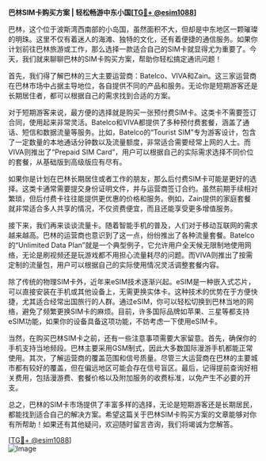 **巴林SIM卡购买方案 | 轻松畅游中东小国[[TG💪+ @esim1088](https://t.me/s/esim1088)]**

巴林，这个位于波斯湾西南部的小岛国，虽然面积不大，但却是中东地区一颗璀璨的明珠。这里不仅有着迷人的海滩、独特的文化，还有着便捷的通信服务。如果你计划前往巴林旅游或工作，那么选择一款适合自己的SIM卡就显得尤为重要了。今天，我们就来聊聊巴林的SIM卡购买方案，帮助你轻松搞定通讯问题！

首先，我们得了解巴林的三大主要运营商：Batelco、VIVA和Zain。这三家运营商在巴林市场中占据主导地位，各自提供不同的产品和服务。无论你是短期游客还是长期居住者，都可以根据自己的需求找到合适的方案。

对于短期游客来说，最方便的选择就是购买一张预付费SIM卡。这类卡不需要签订合同，使用起来非常灵活。Batelco和VIVA都提供了多种预付费套餐，涵盖了通话、短信和数据流量等服务。比如，Batelco的“Tourist SIM”专为游客设计，包含了一定数量的本地通话分钟数以及流量额度，非常适合需要经常上网的人士。而VIVA则推出了“Prepaid SIM Card”，用户可以根据自己的实际需求选择不同价位的套餐，从基础版到高级版应有尽有。

如果你是计划在巴林长期居住或者工作的朋友，那么后付费SIM卡可能是更好的选择。这类卡通常需要提交身份证明文件，并与运营商签订合约。虽然前期手续相对繁琐，但后付费卡往往能提供更优惠的价格和服务。例如，Zain提供的家庭套餐就非常适合多人共享的情况，不仅资费便宜，而且还能享受更多增值服务。

接下来，我们再来谈谈流量卡。随着智能手机的普及，人们对于移动互联网的需求越来越高。巴林的运营商也意识到了这一点，纷纷推出了各种流量套餐。Batelco的“Unlimited Data Plan”就是一个典型例子，它允许用户全天候无限制地使用网络，无论是刷视频还是玩游戏都不用担心流量耗尽的问题。而VIVA则推出了按需定制的流量包，用户可以根据自己的实际使用情况灵活调整套餐内容。

除了传统的物理SIM卡外，近年来eSIM技术逐渐兴起。eSIM是一种嵌入式芯片，可以直接安装在手机或其他设备上，无需更换实体卡。这种技术的优势在于方便快捷，尤其适合经常出国旅行的人群。通过eSIM，你可以轻松切换到巴林当地的网络，避免了频繁更换SIM卡的麻烦。目前，许多国际品牌如苹果、三星等都支持eSIM功能，如果你的设备具备这项功能，不妨考虑一下使用eSIM卡。

当然，在购买巴林SIM卡之前，还有一些注意事项需要大家留意。首先，确保你的手机支持当地频段。巴林主要采用GSM制式，因此大多数国际漫游手机都能正常使用。其次，了解运营商的覆盖范围和信号质量。尽管三大运营商在巴林的主要城市都有较好的覆盖，但在偏远地区可能会存在信号盲区。最后，记得提前查询好相关费用，包括漫游费、套餐价格以及附加服务的收费标准，以免产生不必要的开支。

总之，巴林的SIM卡市场提供了丰富多样的选择，无论是短期游客还是长期居民，都能找到适合自己的解决方案。希望这篇关于巴林SIM卡购买方案的文章能够对你有所帮助！如果还有其他疑问，欢迎随时留言咨询，我们将竭诚为您解答。

[[TG💪+ @esim1088](https://t.me/s/esim1088)]  
![Image](https://i.postimg.cc/4NQfJmqS/Snipaste-2025-05-13-00-14-12.png)